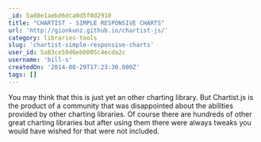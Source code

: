 ```yaml
---
_id: 5a88e1aebd6dca0d5f0d2910
title: "CHARTIST - SIMPLE RESPONSIVE CHARTS"
url: 'http://gionkunz.github.io/chartist-js/'
category: libraries-tools
slug: 'chartist-simple-responsive-charts'
user_id: 5a83ce59d6eb0005c4ecda2c
username: 'bill-s'
createdOn: '2014-08-29T17:23:30.000Z'
tags: []
---
```


You may think that this is just yet an other charting library. But Chartist.js is the product of a community that was disappointed about the abilities provided by other charting libraries. Of course there are hundreds of other great charting libraries but after using them there were always tweaks you would have wished for that were not included.
